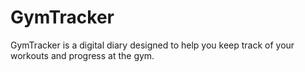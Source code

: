 # GymTracker
GymTracker is a digital diary designed to help you keep track of your workouts and progress at the gym. 
